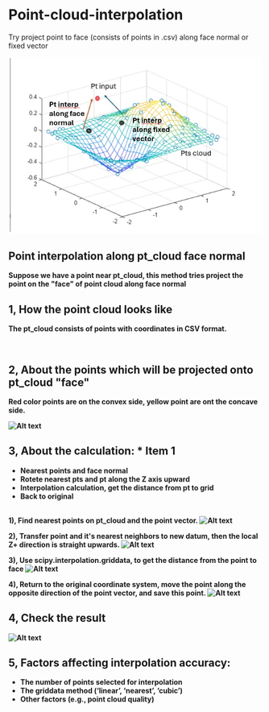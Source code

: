 # Point-cloud-interpolation
Try project point to face (consists of points in .csv) along face normal or fixed vector

<p align="center">
<img src=https://github.com/Plus-1000/Point-cloud-interpolation/blob/main/pic/p0.jpg width="600" >
<b>


## Point interpolation along pt_cloud face normal
Suppose we have a point near pt_cloud, this method tries project the point on the "face" of point cloud along face normal

## 1, How the point cloud looks like
The pt_cloud consists of points with coordinates in CSV format.



&nbsp;<br>

## 2, About the points which will be projected onto pt_cloud "face"
Red color points are on the convex side, yellow point are ont the concave side. 

![Alt text](image-13.png)
&nbsp;<br>

## 3, About the calculation: * Item 1
* Nearest points and face normal
* Rotete nearest pts and pt along the Z axis upward
* Interpolation calculation, get the distance from pt to grid
* Back to original 



&nbsp;<br>
 1), Find nearest points on pt_cloud and the point vector.
![Alt text](image-14.png)


 
 2), Transfer point and it's nearest neighbors to new datum, then the local Z+ direction is straight upwards.
![Alt text](image-15.png)
 
 3), Use scipy.interpolation.griddata, to get the distance from the point to face 
![Alt text](image-17.png)
  
 4), Return to the original coordinate system, move the point along the opposite direction of the point vector, and save this point.
![Alt text](image-18.png)
 
## 4, Check the result
![Alt text](image-19.png)

## 5, Factors affecting interpolation accuracy:
* The number of points selected for interpolation
* The griddata method (‘linear’, ‘nearest’, ‘cubic’)
* Other factors (e.g., point cloud quality)

